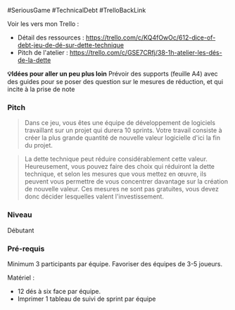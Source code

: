 #SeriousGame #TechnicalDebt #TrelloBackLink

Voir les vers mon Trello :
- Détail des ressources :  https://trello.com/c/KQ4fOwOc/612-dice-of-debt-jeu-de-dé-sur-dette-technique
- Pitch de l'atelier : https://trello.com/c/GSE7CRfj/38-1h-atelier-les-dés-de-la-dette

**💡Idées pour aller un peu plus loin**
Prévoir des supports (feuille A4) avec des guides pour se poser des question sur le mesures de réduction, et qui incite à la prise de note

### Pitch

> Dans ce jeu, vous êtes une équipe de développement de logiciels travaillant sur un projet qui durera 10 sprints. Votre travail consiste à créer la plus grande quantité de nouvelle valeur logicielle d'ici la fin du projet.

> La dette technique peut réduire considérablement cette valeur. Heureusement, vous pouvez faire des choix qui réduiront la dette technique, et selon les mesures que vous mettez en œuvre, ils peuvent vous permettre de vous concentrer davantage sur la création de nouvelle valeur. Ces mesures ne sont pas gratuites, vous devez donc décider lesquelles valent l'investissement.

### Niveau

Débutant

### Pré-requis 

Minimum 3 participants par équipe. Favoriser des équipes de 3-5 joueurs.

Matériel : 

- 12 dés à six face par équipe.
- Imprimer 1 tableau de suivi de sprint par équipe

